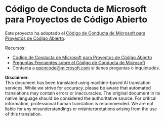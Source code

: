 # Código de Conducta de Microsoft para Proyectos de Código Abierto

Este proyecto ha adoptado el [Código de Conducta de Microsoft para Proyectos de Código Abierto](https://opensource.microsoft.com/codeofconduct/).

Recursos:

- [Código de Conducta de Microsoft para Proyectos de Código Abierto](https://opensource.microsoft.com/codeofconduct/)
- [Preguntas Frecuentes sobre el Código de Conducta de Microsoft](https://opensource.microsoft.com/codeofconduct/faq/)
- Contacta a [opencode@microsoft.com](mailto:opencode@microsoft.com) si tienes preguntas o inquietudes.

**Disclaimer**:  
This document has been translated using machine-based AI translation services. While we strive for accuracy, please be aware that automated translations may contain errors or inaccuracies. The original document in its native language should be considered the authoritative source. For critical information, professional human translation is recommended. We are not liable for any misunderstandings or misinterpretations arising from the use of this translation.